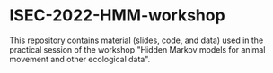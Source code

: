 # ISEC-2022-HMM-workshop
This repository contains material (slides, code, and data) used in the practical session of the workshop "Hidden Markov models for animal movement and other ecological data".
